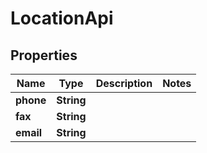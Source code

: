 
# LocationApi

## Properties
Name | Type | Description | Notes
------------ | ------------- | ------------- | -------------
**phone** | **String** |  | 
**fax** | **String** |  | 
**email** | **String** |  | 



